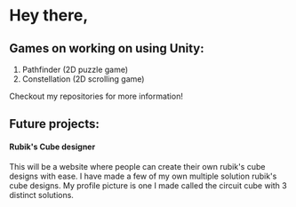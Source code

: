 # Hey there,

## Games on working on using Unity:

1. Pathfinder (2D puzzle game)
2. Constellation (2D scrolling game)

Checkout my repositories for more information!

## Future projects:

#### Rubik's Cube designer

This will be a website where people can create their own rubik's cube designs with ease. I have made a few of my own multiple solution rubik's cube designs. My profile picture is one I made called the circuit cube with 3 distinct solutions.
